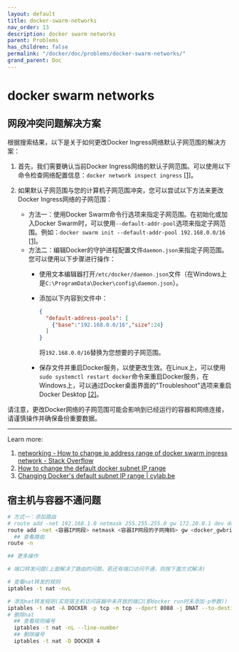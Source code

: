 ```yaml
---
layout: default
title: docker-swarm-networks
nav_order: 13
description: docker swarm networks
parent: Problems
has_children: false
permalink: "/docker/doc/problems/docker-swarm-networks/"
grand_parent: Doc
---
```


# docker swarm networks

## 网段冲突问题解决方案

根据搜索结果，以下是关于如何更改Docker Ingress网络默认子网范围的解决方案：

1. 首先，我们需要确认当前Docker Ingress网络的默认子网范围。可以使用以下命令检查网络配置信息：`docker network inspect ingress` [[1]](https://stackoverflow.com/questions/42954017/how-to-change-ip-address-range-of-docker-swarm-ingress-network)。
2. 如果默认子网范围与您的计算机子网范围冲突，您可以尝试以下方法来更改Docker Ingress网络的子网范围：

   - 方法一：使用Docker Swarm命令行选项来指定子网范围。在初始化或加入Docker Swarm时，可以使用`--default-addr-pool`选项来指定子网范围。例如：`docker swarm init --default-addr-pool 192.168.0.0/16` [[1]](https://stackoverflow.com/questions/42954017/how-to-change-ip-address-range-of-docker-swarm-ingress-network)。
   - 方法二：编辑Docker的守护进程配置文件`daemon.json`来指定子网范围。您可以使用以下步骤进行操作：
     - 使用文本编辑器打开`/etc/docker/daemon.json`文件（在Windows上是`C:\ProgramData\Docker\config\daemon.json`）。
     - 添加以下内容到文件中：
  
       ```json
       {
         "default-address-pools": [
           {"base":"192.168.0.0/16","size":24}
         ]
       }
       ```

       将`192.168.0.0/16`替换为您想要的子网范围。
     - 保存文件并重启Docker服务，以使更改生效。在Linux上，可以使用`sudo systemctl restart docker`命令来重启Docker服务，在Windows上，可以通过Docker桌面界面的"Troubleshoot"选项来重启Docker Desktop [[2]](https://support.hyperglance.com/knowledge/changing-the-default-docker-subnet)。

请注意，更改Docker网络的子网范围可能会影响到已经运行的容器和网络连接，请谨慎操作并确保备份重要数据。

---

Learn more:

1. [networking - How to change ip address range of docker swarm ingress network - Stack Overflow](https://stackoverflow.com/questions/42954017/how-to-change-ip-address-range-of-docker-swarm-ingress-network)
2. [How to change the default docker subnet IP range](https://support.hyperglance.com/knowledge/changing-the-default-docker-subnet)
3. [Changing Docker's default subnet IP range | cylab.be](https://cylab.be/blog/277/changing-dockers-default-subnet-ip-range)

## 宿主机与容器不通问题

```bash
# 方式一：添加路由
# route add -net 192.168.1.0 netmask 255.255.255.0 gw 172.20.0.1 dev docker_gwbridge # dev 是用来指定网络接口的参数。它用于指定要添加路由的网络接口设备。
route add -net <容器IP网段> netmask <容器IP网段的子网掩码> gw <docker_gwbridge的网关IP>  dev docker_gwbridge
  ## 查看路由
route -n

## 更多操作

# 端口转发问题(上面解决了路由的问题，若还有端口访问不通，则按下面方式解决)

# 查看nat转发的规则
iptables -t nat -nvL

# 添加nat转发规则(实现宿主机访问容器中未开放的端口(即docker run时未添加-p参数))
iptables -t nat -A DOCKER -p tcp -m tcp --dport 8088 -j DNAT --to-destination 10.0.0.2:8088
# 删除nat
  ## 查看规则编号
  iptables -t nat -nL --line-number
  ## 删除编号
  iptables -t nat -D DOCKER 4 
```
